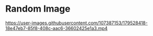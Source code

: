 # Random Image


https://user-images.githubusercontent.com/107387153/179528418-18e47eb7-85f8-408c-aac6-36602425e1a3.mp4

